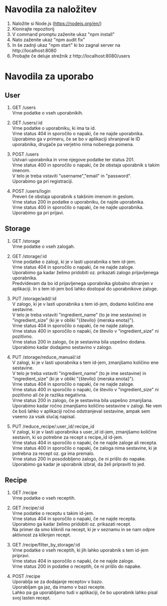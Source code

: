# Navodila za naložitev
1. Naložite si Node.js (https://nodejs.org/en/)
2. Klonirajte repozitorij
3. V command promptu zaženite ukaz "npm install"
4. Nato zaženite ukaz "npm audit fix"
5. In še zadnji ukaz "npm start" ki bo zagnal server na http://localhost:8080
6. Probajte če deluje strežnik z http://localhost:8080/users


# Navodila za uporabo
## User

1. GET  /users\
Vrne podatke o vseh uporabnikih.

2. GET /users/:id \
Vrne podatke o uporabniku, ki ima ta id.\
Vrne status 404 in sporočilo o napaki, če ne najde uporabnika.\
Uporabimo ga v primeru, če se bo v aplikaciji shranjeval le ID uporabnika, drugače pa verjetno nima nobenega pomena.

3. POST /users\
Ustvari uporabnika in vrne njegove podatke ter status 201.\
Vrne status 400 in sporočilo o napaki, če že obstaja uporabnik s takim imenom.\
V telo je treba vstaviti "username","email" in "password".\
Uporabimo ga pri registraciji.

4. POST /users/login\
Preveri če obstaja uporabnik s takšnim imenom in geslom.\
Vrne status 200 in podatke o uporabniku, če najde uporabnika.\
Vrne status 400 in sporočilo o napaki, če ne najde uporabnika.\
Uporabimo ga pri prijavi.

## Storage

1. GET  /storage\
Vrne podatke o vseh zalogah.

2. GET /storage/:id \
Vrne podatke o zalogi, ki je v lasti uporabnika s tem id-jem.\
Vrne status 404 in sporočilo o napaki, če ne najde zaloge.\
Uporabimo ga kadar želimo pridobiti oz. prikazati zalogo prijavljenega uporabnika.\
Predvidevam da bo id prijavljenega uporabnika globalno shranjen v aplikaciji. In s tem id-jem boš lahko dostopal do uporabnikove zaloge.

3. PUT /storage/add/:id\
V zalogo, ki je v lasti uporabnika s tem id-jem, dodamo količino ene sestavine.\
V telo je treba vstaviti "ingredient_name" (to je ime sestavine) in "ingredient_size" (ki je v obliki "{število} {merska enota}").\
Vrne status 404 in sporočilo o napaki, če ne najde zaloge.\
Vrne status 400 in sporočilo o napaki, če število v "ingredient_size" ni pozitivno.\
Vrne status 200 in zalogo, če je sestavina bila uspešno dodana.\
Uporabimo kadar dodajamo sestavino v zalogo.

4. PUT /storage/reduce_manual/:id\
V zalogi, ki je v lasti uporabnika s tem id-jem, zmanjšamo količino ene sestavine.\
V telo je treba vstaviti "ingredient_name" (to je ime sestavine) in "ingredient_size" (ki je v obliki "{število} {merska enota}").\
Vrne status 404 in sporočilo o napaki, če ne najde zaloge.\
Vrne status 400 in sporočilo o napaki, če število v "ingredient_size" ni pozitivno ali če je razlika negativna.\
Vrne status 200 in zalogo, če je sestavina bila uspešno zmanjšana.\
Uporabimo kadar ročno zmanjšamo količino sestavine v zalogi. Ne vem če boš lahko v aplikaciji ročno odstranjeval sestavine, ampak sem vseeno za vsak slućaj napisal.

5. PUT /reduce_recipe/:user_id/:recipe_id\
V zalogi, ki je v lasti uporabnika s user_id id-jem, zmanjšamo količine sestavin, ki so potrebne za recept s recipe_id id-jem.\
Vrne status 404 in sporočilo o napaki, če ne najde zaloge ali recepta.\
Vrne status 400 in sporočilo o napaki, če zaloga nima sestavine, ki je potrebna za recept oz. ga ima premalo.\
Vrne status 200 in posodobljeno zalogo, če ni prišlo do napake.\
Uporabimo ga kadar je uporabnik izbral, da želi pripraviti to jed.


## Recipe

1. GET  /recipe\
Vrne podatke o vseh receptih.

2. GET /recipe/:id \
Vrne podatke o receptu s takim id-jem.\
Vrne status 404 in sporočilo o napaki, če ne najde recepta.\
Uporabimo ga kadar želimo pridobiti oz. prikazati recept.\
Na primer da smo kliknili na recept, ki je v seznamu in se nam odpre aktivnost za kliknjen recept.

3. GET /recipe/filter_by_storage/:id\
Vrne podatke o vseh receptih, ki jih lahko uporabnik s tem id-jem pripravi.\
Vrne status 404 in sporočilo o napaki, če ne najde zaloge.\
Vrne status 200 in podatke o receptih, če ni prišlo do napake.

4. POST /recipe\
Uporablja se za dodajanje receptov v bazo.\
Uporabljam ga jaz, da imamo v bazi recepte.\
Lahko pa ga uporabljamo tudi v aplikaciji, če bo uporabnik lahko pisal svoj lasten recept.